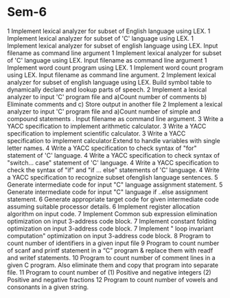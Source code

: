 # Sem-6

1	Implement lexical analyzer for subset of English language using LEX.
1	Implement lexical analyzer for subset of 'C' language using LEX.
1	Implement lexical analyzer for subset of english language using LEX. Input filename as command line argument
1	Implement lexical analyzer for subset of 'C' language using LEX. Input filename as command line argument
1	Implement word count program using LEX. 
1	Implement word count program using LEX. Input filename as command line argument.
2	Implement lexical analyzer for subset of english language using LEX. Build symbol table to dynamically declare and lookup parts of speech.
2	Implement a lexical analyzer to input 'C' program file and a)Count number of comments b) Eliminate comments and c) Store output in another file
2	Implement a lexical analyzer to input 'C' program file and a)Count number of simple and compound statements . Input filename as command line argument.
3	Write a YACC specification to implement arithmetic calculator.
3	Write a YACC specification to implement scientific calculator. 
3	Write a YACC specification to implement calculator.Extend to handle variables with single letter names.
4	Write a YACC specification to check syntax of "for" statement of 'C' language.
4	Write a YACC specification to check syntax of "switch… case" statement of 'C' language.
4	Write a YACC specification to check the syntax of "if" and "if … else" statements of 'C' language.
4	Write a YACC specification to recognize subset ofenglish language sentences.
5	Generate intermediate code for input "C" language assignment statement.
5	Generate intermediate code for input "C" language if ..else assignment statement.
6	Generate appropriate target code for given intermediate code assuming suitable processor details.
6	Implement register allocation algorithm on input code.
7	Implement Common sub expression elimination optimization on input 3-address code block.
7	Implement constant folding optimization on input 3-address code block.
7	Implement " loop invariant computation" optimization on input 3-address code block.
8 Program to count number of identifiers in a given input file
9 Program to count number of scanf and printf statement in a “C” program & replace them with readf and writef statements.
10 Program to count number of comment lines in a given C program. Also eliminate them and copy that program into separate file.
11 Program to count number of
(1) Positive and negative integers
(2) Positive and negative fractions
12 Program to count number of vowels and consonants in a given string.
